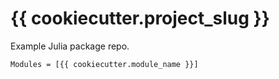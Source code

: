 # {{ cookiecutter.project_slug }}

Example Julia package repo.

```@autodocs
Modules = [{{ cookiecutter.module_name }}]
```

